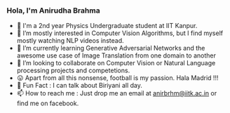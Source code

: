 ### Hola, I'm Anirudha Brahma 
- 👋 I'm a 2nd year Physics Undergraduate student at IIT Kanpur.  
- 👀 I’m mostly interested in Computer Vision Algorithms, but I find myself mostly watching NLP videos instead. 
- 🌱 I’m currently learning Generative Adversarial Networks and the awesome use case of Image Translation from one domain to another
- 💞️ I’m looking to collaborate on Computer Vision or Natural Language processing projects and competetions. 
- 😛 Apart from all this nonsense, football is my passion. Hala Madrid !!!
- 🍕 Fun Fact : I can talk about Biriyani all day. 
- 📫 How to reach me : Just drop me an email at anirbrhm@iitk.ac.in or find me on facebook. 

<!---
anirbrhm/anirbrhm is a ✨ special ✨ repository because its `README.md` (this file) appears on your GitHub profile.
You can click the Preview link to take a look at your changes.
--->
